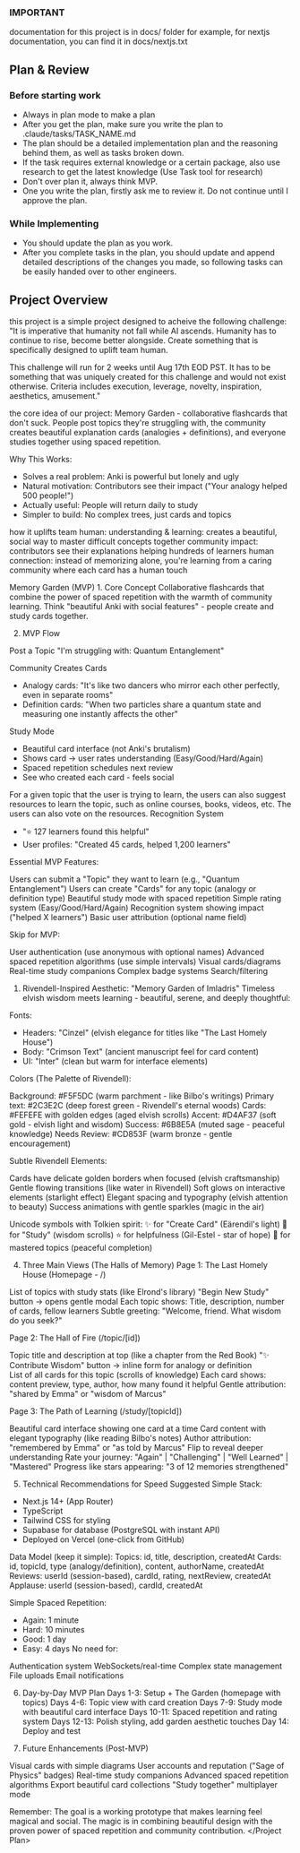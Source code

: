 ### IMPORTANT
documentation for this project is in docs/ folder
for example, for nextjs documentation, you can find it in docs/nextjs.txt

## Plan & Review
### Before starting work
- Always in plan mode to make a plan
- After you get the plan, make sure you write the plan to .claude/tasks/TASK_NAME.md
- The plan should be a detailed implementation plan and the reasoning behind them, as well as tasks broken down.
- If the task requires external knowledge or a certain package, also use research to get the latest knowledge (Use Task tool for research)
- Don't over plan it, always think MVP.
- One you write the plan, firstly ask me to review it. Do not continue until I approve the plan.

### While Implementing
- You should update the plan as you work.
- After you complete tasks in the plan, you should update and append detailed descriptions of the changes you made, so following tasks can be easily handed over to other engineers.

## Project Overview
this project is a simple project designed to acheive the following challenge: 
"It is imperative that humanity not fall while AI ascends. Humanity has to continue to rise, become better alongside. Create something that is specifically designed to uplift team human.

This challenge will run for 2 weeks until Aug 17th EOD PST. It has to be something that was uniquely created for this challenge and would not exist otherwise. Criteria includes execution, leverage, novelty, inspiration, aesthetics, amusement."

the core idea of our project: Memory Garden - collaborative flashcards that don't suck. People post topics they're struggling with, the community creates beautiful explanation cards (analogies + definitions), and everyone studies together using spaced repetition.

Why This Works:
- Solves a real problem: Anki is powerful but lonely and ugly
- Natural motivation: Contributors see their impact ("Your analogy helped 500 people!")
- Actually useful: People will return daily to study
- Simpler to build: No complex trees, just cards and topics

how it uplifts team human:
understanding & learning: creates a beautiful, social way to master difficult concepts together
community impact: contributors see their explanations helping hundreds of learners
human connection: instead of memorizing alone, you're learning from a caring community where each card has a human touch


<Project Plan> 
Memory Garden (MVP)
1. Core Concept
Collaborative flashcards that combine the power of spaced repetition with the warmth of community learning. Think "beautiful Anki with social features" - people create and study cards together.

2. MVP Flow

Post a Topic
"I'm struggling with: Quantum Entanglement"

Community Creates Cards
- Analogy cards: "It's like two dancers who mirror each other perfectly, even in separate rooms"
- Definition cards: "When two particles share a quantum state and measuring one instantly affects the other"

Study Mode
- Beautiful card interface (not Anki's brutalism)
- Shows card → user rates understanding (Easy/Good/Hard/Again)
- Spaced repetition schedules next review
- See who created each card - feels social

For a given topic that the user is trying to learn, the users can also suggest 
resources to learn the topic, such as online courses, books, videos, etc. 
The users can also vote on the resources. 
Recognition System
- "⭐ 127 learners found this helpful"
- User profiles: "Created 45 cards, helped 1,200 learners"

Essential MVP Features:

Users can submit a "Topic" they want to learn (e.g., "Quantum Entanglement")
Users can create "Cards" for any topic (analogy or definition type)
Beautiful study mode with spaced repetition
Simple rating system (Easy/Good/Hard/Again)
Recognition system showing impact ("helped X learners")
Basic user attribution (optional name field)

Skip for MVP:

User authentication (use anonymous with optional names)
Advanced spaced repetition algorithms (use simple intervals)
Visual cards/diagrams
Real-time study companions
Complex badge systems
Search/filtering

1. Rivendell-Inspired Aesthetic: "Memory Garden of Imladris"
Timeless elvish wisdom meets learning - beautiful, serene, and deeply thoughtful:

Fonts: 
- Headers: "Cinzel" (elvish elegance for titles like "The Last Homely House")
- Body: "Crimson Text" (ancient manuscript feel for card content)
- UI: "Inter" (clean but warm for interface elements)

Colors (The Palette of Rivendell):

Background: #F5F5DC (warm parchment - like Bilbo's writings)
Primary text: #2C3E2C (deep forest green - Rivendell's eternal woods)
Cards: #FEFEFE with golden edges (aged elvish scrolls)
Accent: #D4AF37 (soft gold - elvish light and wisdom)
Success: #6B8E5A (muted sage - peaceful knowledge)
Needs Review: #CD853F (warm bronze - gentle encouragement)

Subtle Rivendell Elements:

Cards have delicate golden borders when focused (elvish craftsmanship)
Gentle flowing transitions (like water in Rivendell)
Soft glows on interactive elements (starlight effect)
Elegant spacing and typography (elvish attention to beauty)
Success animations with gentle sparkles (magic in the air)

Unicode symbols with Tolkien spirit:
✨ for "Create Card" (Eärendil's light)
📜 for "Study" (wisdom scrolls) 
⭐ for helpfulness (Gil-Estel - star of hope)
🍃 for mastered topics (peaceful completion)

4. Three Main Views (The Halls of Memory)
Page 1: The Last Homely House (Homepage - /)

List of topics with study stats (like Elrond's library)
"Begin New Study"  button → opens gentle modal
Each topic shows: Title, description, number of cards, fellow learners
Subtle greeting: "Welcome, friend. What wisdom do you seek?"

Page 2: The Hall of Fire (/topic/[id])

Topic title and description at top (like a chapter from the Red Book)
"✨ Contribute Wisdom" button → inline form for analogy or definition  
List of all cards for this topic (scrolls of knowledge)
Each card shows: content preview, type, author, how many found it helpful
Gentle attribution: "shared by Emma" or "wisdom of Marcus"

Page 3: The Path of Learning (/study/[topicId])

Beautiful card interface showing one card at a time
Card content with elegant typography (like reading Bilbo's notes)
Author attribution: "remembered by Emma" or "as told by Marcus"
Flip to reveal deeper understanding
Rate your journey: "Again" | "Challenging" | "Well Learned" | "Mastered"
Progress like stars appearing: "3 of 12 memories strengthened"



5. Technical Recommendations for Speed
Suggested Simple Stack:
- Next.js 14+ (App Router)
- TypeScript 
- Tailwind CSS for styling
- Supabase for database (PostgreSQL with instant API)
- Deployed on Vercel (one-click from GitHub)

Data Model (keep it simple):
Topics: id, title, description, createdAt
Cards: id, topicId, type (analogy/definition), content, authorName, createdAt
Reviews: userId (session-based), cardId, rating, nextReview, createdAt
Applause: userId (session-based), cardId, createdAt

Simple Spaced Repetition:
- Again: 1 minute
- Hard: 10 minutes  
- Good: 1 day
- Easy: 4 days
No need for:

Authentication system
WebSockets/real-time
Complex state management
File uploads
Email notifications

6. Day-by-Day MVP Plan
Days 1-3: Setup + The Garden (homepage with topics)
Days 4-6: Topic view with card creation
Days 7-9: Study mode with beautiful card interface
Days 10-11: Spaced repetition and rating system
Days 12-13: Polish styling, add garden aesthetic touches
Day 14: Deploy and test

7. Future Enhancements (Post-MVP)

Visual cards with simple diagrams
User accounts and reputation ("Sage of Physics" badges)
Real-time study companions
Advanced spaced repetition algorithms
Export beautiful card collections
"Study together" multiplayer mode

Remember: The goal is a working prototype that makes learning feel magical and social. The magic is in combining beautiful design with the proven power of spaced repetition and community contribution.
</Project Plan> 
